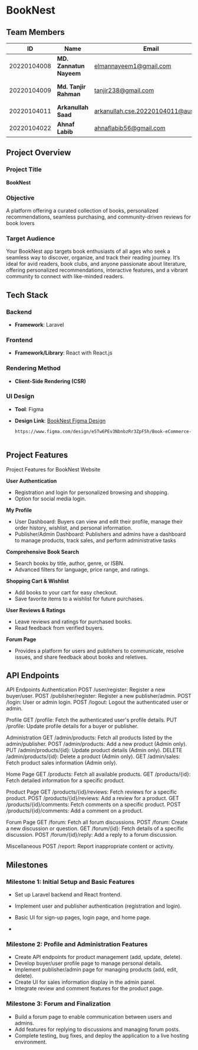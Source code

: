 # BookNest

## Team Members

| **ID**       | **Name**                | **Email**                          | **Role**            |
|--------------|-------------------------|------------------------------------|---------------------|
| 20220104008  | **MD. Zannatun Nayeem** | elmannayeem1@gmail.com             | Frontend & Backend  |
| 20220104009  | **Md. Tanjir Rahman**   | tanjir238@gmail.com                | Frontend & Backend  |
| 20220104011  | **Arkanullah Saad**     | arkanullah.cse.20220104011@aust.edu| Lead                |
| 20220104022  | **Ahnaf Labib**         | ahnaflabib56@gmail.com             | Frontend            |

## Project Overview

### Project Title
**BookNest**

### Objective
A platform offering a curated collection of books, personalized recommendations, seamless purchasing, and community-driven reviews for book lovers

### Target Audience
Your BookNest app targets book enthusiasts of all ages who seek a seamless way to discover, organize, and track their reading journey. It’s ideal for avid readers, book clubs, and anyone passionate about literature, offering personalized recommendations, interactive features, and a vibrant community to connect with like-minded readers.

## Tech Stack

### Backend
- **Framework**: Laravel

### Frontend
- **Framework/Library**: React with React.js

### Rendering Method
- **Client-Side Rendering (CSR)**

### **UI Design**
- **Tool**: Figma  
- **Design Link**:  [BookNest Figma Design](https://www.figma.com/design/e5Tw6PEv3NbnbzRr3ZpF5h/Book-eCommerce-Website-(Community)?node-id=0-1&p=f&t=DYjZQ963hzW0DqWx-0)
  
  ```bash
  https://www.figma.com/design/e5Tw6PEv3NbnbzRr3ZpF5h/Book-eCommerce-Website-(Community)?node-id=0-1&p=f&t=DYjZQ963hzW0DqWx-0



## Project Features
Project Features for BookNest Website

**User Authentication**

- Registration and login for personalized browsing and shopping.
- Option for social media login.

**My Profile**
- User Dashboard: Buyers can view and edit their profile, manage their order history, wishlist, and personal information.
- Publisher/Admin Dashboard: Publishers and admins have a dashboard to manage products, track sales, and perform administrative tasks

**Comprehensive Book Search**

 - Search books by title, author, genre, or ISBN.
 - Advanced filters for language, price range, and ratings.

**Shopping Cart & Wishlist**

 - Add books to your cart for easy checkout.
 - Save favorite items to a wishlist for future purchases.


 **User Reviews & Ratings**

 - Leave reviews and ratings for purchased books.
 - Read feedback from verified buyers.

**Forum Page**

- Provides a platform for users and publishers to communicate, resolve issues, and share feedback about books and reletives.


## API Endpoints

API Endpoints
Authentication
POST /user/register: Register a new buyer/user.
POST /publisher/register: Register a new publisher/admin.
POST /login: User or admin login.
POST /logout: Logout the authenticated user or admin.

Profile
GET /profile: Fetch the authenticated user's profile details.
PUT /profile: Update profile details for a buyer or publisher.

Administration
GET /admin/products: Fetch all products listed by the admin/publisher.
POST /admin/products: Add a new product (Admin only).
PUT /admin/products/{id}: Update product details (Admin only).
DELETE /admin/products/{id}: Delete a product (Admin only).
GET /admin/sales: Fetch product sales information (Admin only).

Home Page
GET /products: Fetch all available products.
GET /products/{id}: Fetch detailed information for a specific product.

Product Page
GET /products/{id}/reviews: Fetch reviews for a specific product.
POST /products/{id}/reviews: Add a review for a product.
GET /products/{id}/comments: Fetch comments on a specific product.
POST /products/{id}/comments: Add a comment on a product.

Forum Page
GET /forum: Fetch all forum discussions.
POST /forum: Create a new discussion or question.
GET /forum/{id}: Fetch details of a specific discussion.
POST /forum/{id}/reply: Add a reply to a forum discussion.

Miscellaneous
POST /report: Report inappropriate content or activity.


## Milestones

### Milestone 1: Initial Setup and Basic Features

- Set up Laravel backend and React frontend.
- Implement user and publisher authentication (registration and login).
- Basic UI for sign-up pages, login page, and home page.

- 
### Milestone 2: Profile and Administration Features
- Create API endpoints for product management (add, update, delete).
- Develop buyer/user profile page to manage personal details.
- Implement publisher/admin page for managing products (add, edit, delete).
- Create UI for sales information display in the admin panel.
- Integrate review and comment features for the product page.



### Milestone 3: Forum and Finalization

- Build a forum page to enable communication between users and admins.
- Add features for replying to discussions and managing forum posts.
- Complete testing, bug fixes, and deploy the application to a live hosting environment.
